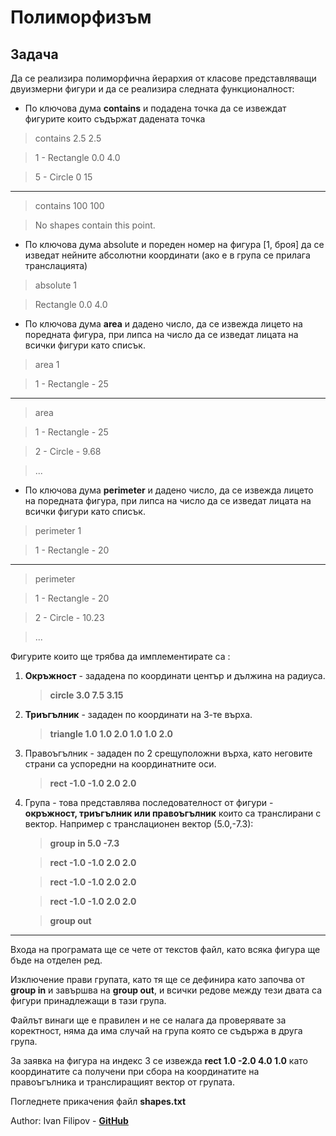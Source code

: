 # Полиморфизъм

## Задача
Да се реализира полиморфична йерархия от класове представляващи
двуизмерни фигури и да се реализира следната функционалност:
* По ключова дума **contains** и подадена точка да се извеждат фигурите които съдържат дадената точка
 > contains 2.5 2.5
 
 > 1 - Rectangle 0.0 4.0
 
 > 5 - Circle 0 15
 
 ---
 
 > contains 100 100
 
 > No shapes contain this point.
 

* По ключова дума absolute и пореден номер на фигура [1, броя] да се изведат нейните абсолютни координати (ако е в група се прилага транслацията)
 > absolute 1
 
 > Rectangle 0.0 4.0

* По ключова дума **area** и дадено число, да се извежда лицето на поредната фигура, при липса на число да се изведат лицата на всички фигури като списък.
 > area 1
 
 > 1 - Rectangle - 25
 
 ---
 > area
 
 > 1 - Rectangle - 25
 
 > 2 - Circle - 9.68
 
 > ...
 
*  По ключова дума **perimeter** и дадено число, да се извежда лицето на поредната фигура, при липса на число да се изведат лицата на всички фигури като списък.
 > perimeter 1
 
 > 1 - Rectangle - 20
 
 ---
 > perimeter
 
 > 1 - Rectangle - 20
 
 > 2 - Circle - 10.23
 
 > ...
 

Фигурите които ще трябва да имплементирате са :

1. **Окръжност** - зададена по координати център и дължина на радиуса.
    >**circle 3.0 7.5 3.15**
2. **Триъгълник** - зададен по координати на 3-те върха.
    >**triangle 1.0 1.0 2.0 1.0 1.0 2.0**
3. Правоъгълник - зададен по 2 срещуположни върха, като неговите
страни са успоредни на координатните оси.
    >**rect -1.0 -1.0 2.0 2.0**
4. Група - това представлява последователност от фигури - **окръжност,
триъгълник или правоъгълник** които са транслирани с вектор. Например с транслационен вектор (5.0,-7.3): 
    
    >**group in 5.0 -7.3**
     
    >**rect -1.0 -1.0 2.0 2.0**
    
    >**rect -1.0 -1.0 2.0 2.0**
    
    >**rect -1.0 -1.0 2.0 2.0**
    
    > **group out**
    
---
    
Входа на програмата ще се чете от текстов файл, като всяка фигура ще бъде
на отделен ред. 

Изключение прави групата, като тя ще се дефинира като
започва от **group in** и завършва на **group out**, и всички редове между тези двата
са фигури принадлежащи в тази група. 

Файлът винаги ще е правилен и не се
налага да проверявате за коректност, няма да има случай на група която се
съдържа в друга група.

За заявка на фигура на индекс 3 се извежда **rect 1.0 -2.0 4.0 1.0** като
координатите са получени при сбора на координатите на правоъгълника и
транслиращият вектор от групата.

Погледнете прикачения файл **shapes.txt**

Author: Ivan Filipov - [**GitHub**](https://github.com/IvanFilipov/)
